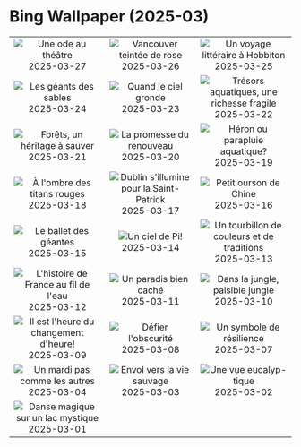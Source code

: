 # Bing Wallpaper (2025-03)

|  |  |  |
|:---:|:---:|:---:|
| ![](https://www.bing.com/th?id=OHR.OdeonAthens_FR-CA8874855369_400x240.jpg "Une ode au théâtre") 2025-03-27 | ![](https://www.bing.com/th?id=OHR.Cherry25Blossom_FR-CA8168272462_400x240.jpg "Vancouver teintée de rose") 2025-03-26 | ![](https://www.bing.com/th?id=OHR.HobbitHole_FR-CA8203213295_400x240.jpg "Un voyage littéraire à Hobbiton") 2025-03-25 |
| ![](https://www.bing.com/th?id=OHR.ElephantGrass_FR-CA8064485353_400x240.jpg "Les géants des sables") 2025-03-24 | ![](https://www.bing.com/th?id=OHR.NebraskaStorm_FR-CA7356220380_400x240.jpg "Quand le ciel gronde") 2025-03-23 | ![](https://www.bing.com/th?id=OHR.CenoteLilies_FR-CA7140965973_400x240.jpg "Trésors aquatiques, une richesse fragile") 2025-03-22 |
| ![](https://www.bing.com/th?id=OHR.DanumValley_FR-CA6929731535_400x240.jpg "Forêts, un héritage à sauver") 2025-03-21 | ![](https://www.bing.com/th?id=OHR.SpringDaffodils_FR-CA8935812256_400x240.jpg "La promesse du renouveau") 2025-03-20 | ![](https://www.bing.com/th?id=OHR.BlackHeron_FR-CA8776036113_400x240.jpg "Héron ou parapluie aquatique?") 2025-03-19 |
| ![](https://www.bing.com/th?id=OHR.SedonaSpring_FR-CA8595129301_400x240.jpg "À l'ombre des titans rouges") 2025-03-18 | ![](https://www.bing.com/th?id=OHR.BeckettBridge_FR-CA8387649691_400x240.jpg "Dublin s'illumine pour la Saint-Patrick") 2025-03-17 | ![](https://www.bing.com/th?id=OHR.PandaSnow_FR-CA8015152922_400x240.jpg "Petit ourson de Chine") 2025-03-16 |
| ![](https://www.bing.com/th?id=OHR.WhaleFestival_FR-CA7842917144_400x240.jpg "Le ballet des géantes") 2025-03-15 | ![](https://www.bing.com/th?id=OHR.BasqueDolmen_FR-CA7491741480_400x240.jpg "Un ciel de Pi!") 2025-03-14 | ![](https://www.bing.com/th?id=OHR.HoliColors_FR-CA7352724547_400x240.jpg "Un tourbillon de couleurs et de traditions") 2025-03-13 |
| ![](https://www.bing.com/th?id=OHR.ChateauLoire_FR-CA6922461258_400x240.jpg "L'histoire de France au fil de l'eau") 2025-03-12 | ![](https://www.bing.com/th?id=OHR.NusaPenida_FR-CA6070971285_400x240.jpg "Un paradis bien caché") 2025-03-11 | ![](https://www.bing.com/th?id=OHR.NappingLion_FR-CA0315235699_400x240.jpg "Dans la jungle, paisible jungle") 2025-03-10 |
| ![](https://www.bing.com/th?id=OHR.ItalyClock_FR-CA0091042756_400x240.jpg "Il est l'heure du changement d'heure!") 2025-03-09 | ![](https://www.bing.com/th?id=OHR.FearlessWomen_FR-CA3083178240_400x240.jpg "Défier l'obscurité") 2025-03-08 | ![](https://www.bing.com/th?id=OHR.PlumBlossom_FR-CA9701270466_400x240.jpg "Un symbole de résilience") 2025-03-07 |
| ![](https://www.bing.com/th?id=OHR.MardiGrasJackson_FR-CA5198718448_400x240.jpg "Un mardi pas comme les autres") 2025-03-04 | ![](https://www.bing.com/th?id=OHR.HornbillPair_FR-CA4028763796_400x240.jpg "Envol vers la vie sauvage") 2025-03-03 | ![](https://www.bing.com/th?id=OHR.EucalyptusForest_FR-CA2872086680_400x240.jpg "Une vue eucalyp-tique") 2025-03-02 |
| ![](https://www.bing.com/th?id=OHR.MaligneLakeJasper_FR-CA2655670114_400x240.jpg "Danse magique sur un lac mystique") 2025-03-01 |  |  |
